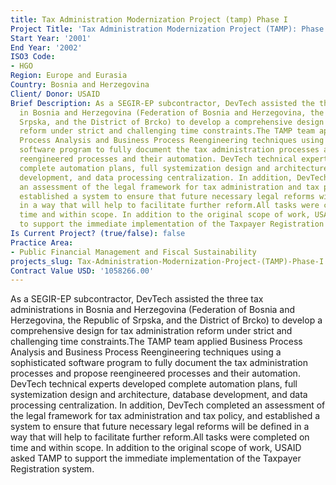 ```yaml
---
title: Tax Administration Modernization Project (tamp) Phase I
Project Title: 'Tax Administration Modernization Project (TAMP): Phase I'
Start Year: '2001'
End Year: '2002'
ISO3 Code:
- HGO
Region: Europe and Eurasia
Country: Bosnia and Herzegovina
Client/ Donor: USAID
Brief Description: As a SEGIR-EP subcontractor, DevTech assisted the three tax administrations
  in Bosnia and Herzegovina (Federation of Bosnia and Herzegovina, the Republic of
  Srpska, and the District of Brcko) to develop a comprehensive design for tax administration
  reform under strict and challenging time constraints.The TAMP team applied Business
  Process Analysis and Business Process Reengineering techniques using a sophisticated
  software program to fully document the tax administration processes and propose
  reengineered processes and their automation. DevTech technical experts developed
  complete automation plans, full systemization design and architecture, database
  development, and data processing centralization. In addition, DevTech completed
  an assessment of the legal framework for tax administration and tax policy, and
  established a system to ensure that future necessary legal reforms will be defined
  in a way that will help to facilitate further reform.All tasks were completed on
  time and within scope. In addition to the original scope of work, USAID asked TAMP
  to support the immediate implementation of the Taxpayer Registration system.
Is Current Project? (true/false): false
Practice Area:
- Public Financial Management and Fiscal Sustainability
projects_slug: Tax-Administration-Modernization-Project-(TAMP)-Phase-I
Contract Value USD: '1058266.00'
---
```


As a SEGIR-EP subcontractor, DevTech assisted the three tax administrations in Bosnia and Herzegovina (Federation of Bosnia and Herzegovina, the Republic of Srpska, and the District of Brcko) to develop a comprehensive design for tax administration reform under strict and challenging time constraints.The TAMP team applied Business Process Analysis and Business Process Reengineering techniques using a sophisticated software program to fully document the tax administration processes and propose reengineered processes and their automation. DevTech technical experts developed complete automation plans, full systemization design and architecture, database development, and data processing centralization. In addition, DevTech completed an assessment of the legal framework for tax administration and tax policy, and established a system to ensure that future necessary legal reforms will be defined in a way that will help to facilitate further reform.All tasks were completed on time and within scope. In addition to the original scope of work, USAID asked TAMP to support the immediate implementation of the Taxpayer Registration system.
